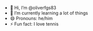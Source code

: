 - 👋 Hi, I’m @oliverfgs83
- 🌱 I’m currently learning a lot of things 
- 😄 Pronouns: he/him
- ⚡ Fun fact: I love tennis

<!---
oliverfgs83/oliverfgs83 is a ✨ special ✨ repository because its `README.md` (this file) appears on your GitHub profile.
You can click the Preview link to take a look at your changes.
--->
